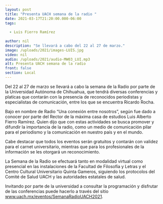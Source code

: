 ```yaml
---
layout: post
title: "Presenta UACH semana de la radio "
date: 2021-03-17T21:20:00.000-06:00
tags:
  
  - Luis Fierro Ramírez
  
author: nil
description: "Se llevará a cabo del 22 al 27 de marzo."
image: /uploads/2021/images-LUIS.jpg
video: nil
audio: /uploads/2021/audio-MW03_LUI.mp3
alt: Presenta UACH semana de la radio 
front: false
section: Local
---
```


Del 22 al 27 de marzo se llevará a cabo la semana de la Radio por parte de la Universidad Autónoma de Chihuahua, que tendrá diversas conferencias y platicas que contarán con la presencia de reconocidos periodistas y especialistas de comunicación, entre los que se encuentra Ricardo Rocha.

Bajo en nombre de Radio “Una conexión entre nosotros”, según fue dado a conocer por parte del Rector de la máxima casa de estudios Luis Alberto Fierro Ramírez. Quien dijo que con estas actividades se busca promover y difundir la importancia de la radio, como un medio de comunicación pilar para el periodismo y la comunicación en nuestro país y en el mundo.

Cabe destacar que todos los eventos serán gratuitos y contarán con validez para el carnet universitario, mientras que para los profesionales de la información se les otorgará un reconocimiento. 

La Semana de la Radio se efectuará tanto en modalidad virtual como presencial en las instalaciones de la Facultad de Filosofía y Letras y el Centro Cultural Universitario Quinta Gameros, siguiendo los protocolos del Comité de Salud UACH y las autoridades estatales de salud.

Invitando por parte de la universidad a consultar la programación y disfrutar de las conferencias puede hacerlo a través del sitio www.uach.mx/eventos/SemanaRadioUACH2021.